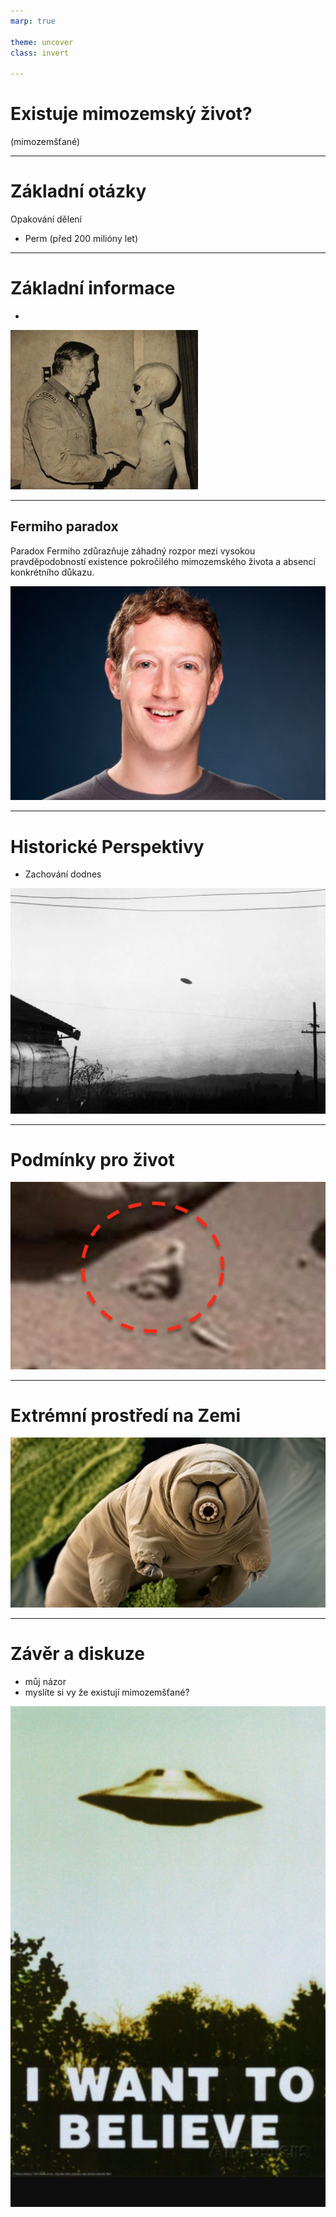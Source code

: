 ```yaml
---
marp: true

theme: uncover
class: invert

---
```


# **Existuje mimozemský život?**

(mimozemšťané)

---

# Základní otázky

Opakování dělení

* Perm (před 200 milióny let)

---
# Základní informace

* 

![bg right](AlienProof.jpg)

---

## Fermiho paradox

Paradox Fermiho zdůrazňuje záhadný rozpor mezi vysokou pravděpodobností existence pokročilého mimozemského života a absencí konkrétního důkazu.

![bg right](zuck.jpg)

---

# Historické Perspektivy

* Zachování dodnes

![bg right](ufo.webp)

---

# Podmínky pro život

![bg right](lol.jpg)

---

# Extrémní prostředí na Zemi

![bg right](zelvuska.webp)

---

# Závěr a diskuze

* můj názor
* myslíte si vy že existují mimozemšťané?

![bg right](IWantToBelieve.jpg)